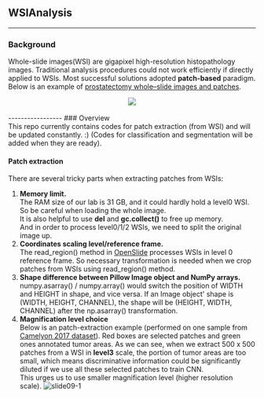 ## WSIAnalysis
-----------------
### Background <br>
Whole-slide images(WSI) are gigapixel high-resolution histopathology images. Traditional analysis procedures could not work efficiently if directly applied to WSIs. Most successful solutions adopted **patch-based** paradigm. Below is an example of [prostatectomy whole–slide images and patches](https://www.researchgate.net/publication/321501785_Patch-Based_Techniques_in_Medical_Imaging_Third_International_Workshop_Patch-MI_2017_Held_in_Conjunction_with_MICCAI_2017_Quebec_City_QC_Canada_September_14_2017_Proceedings).
<div align="center">
  <img src="https://www.researchgate.net/profile/Henning_Mueller2/publication/319389848/figure/fig1/AS:538753372102661@1505460221339/Sample-prostatectomy-whole-slide-images-and-patches-Far-right-WSI-and-patches.png"><br><br>
</div>
-----------------
### Overview <br>
This repo currently contains codes for patch extraction (from WSI) and will be updated constantly. :) (Codes for classification and segmentation will be added when they are ready).

#### Patch extraction <br>
There are several tricky parts when extracting patches from WSIs:
1. **Memory limit.** <br>
The RAM size of our lab is 31 GB, and it could hardly hold a level0 WSI. So be careful when loading the whole image.<br>
It is also helpful to use **del** and **gc.collect()** to free up memory.<br>And in order to process level0/1/2 WSIs, we need to split the original image up. 
2. **Coordinates scaling level/reference frame.** <br>
The read_region() method in [OpenSlide](http://openslide.org/api/python/) processes WSIs in level 0 reference frame. So
necessary transformation is needed when we crop patches from WSIs using read_region() method.
3. **Shape difference between Pillow Image object and NumPy arrays.** <br>
numpy.asarray() / numpy.array() would switch the position of WIDTH and HEIGHT in shape, and vice versa. 
If an Image object' shape is (WIDTH, HEIGHT, CHANNEL), the shape will be (HEIGHT, WIDTH, CHANNEL) after the np.asarray() transformation.
4. **Magnification level choice** <br>
Below is an patch-extraction example (performed on one sample from [Camelyon 2017 dataset](https://camelyon17.grand-challenge.org/data/)). Red boxes are selected patches and green ones annotated tumor areas. As we can see, when we extract 500 x 500 patches from a WSI in **level3** scale, the portion of tumor areas are too small, which means discriminative information could be significantly diluted if we use all these selected patches to train CNN. <br>This urges us to use smaller magnification level (higher resolution scale).
![slide09-1](http://119.29.151.114/images/level3_patche_extraction.jpeg)
